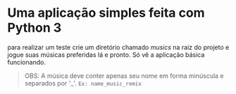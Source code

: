 # Uma aplicação simples feita com Python 3

para realizar um teste crie um diretório chamado _musics_ na raiz do projeto e jogue suas músicas preferidas lá e pronto. 
Só vê a aplicação básica funcionando.
> OBS: A música deve conter apenas seu nome em forma minúscula e separados por '_'. `Ex: name_music_remix` 
